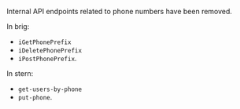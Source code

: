 Internal API endpoints related to phone numbers have been removed.

In brig:
- `iGetPhonePrefix`
- `iDeletePhonePrefix`
- `iPostPhonePrefix`.

In stern:
- `get-users-by-phone`
- `put-phone`.
